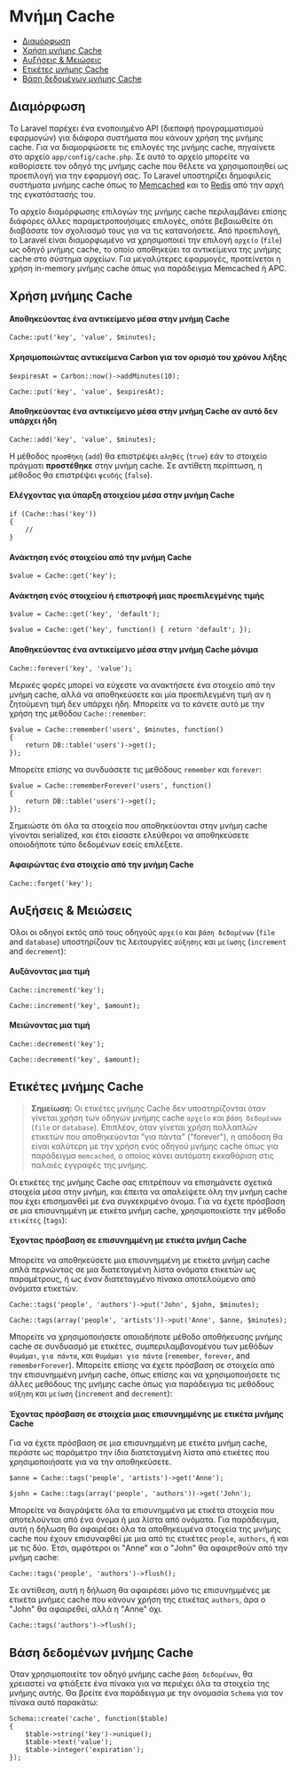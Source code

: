 # Μνήμη Cache

- [Διαμόρφωση](#configuration)
- [Χρήση μνήμης Cache](#cache-usage)
- [Αυξήσεις & Μειώσεις](#increments-and-decrements)
- [Ετικέτες μνήμης Cache](#cache-tags)
- [Βάση δεδομένων μνήμης Cache](#database-cache)

<a name="configuration"></a>
## Διαμόρφωση

Το Laravel παρέχει ένα ενοποιημένο API (διεπαφή προγραμματισμού εφαρμογών) για διάφορα συστήματα που κάνουν χρήση της μνήμης cache. Για να διαμορφώσετε τις επιλογές της μνήμης cache, πηγαίνετε στο αρχείο `app/config/cache.php`. Σε αυτό το αρχείο μπορείτε να καθορίσετε τον οδηγό της μνήμης cache που θέλετε να χρησιμοποιηθεί ως προεπιλογή για την εφαρμογή σας. Το Laravel υποστηρίζει δημοφιλείς συστήματα μνήμης cache όπως το [Memcached](http://memcached.org) και το [Redis](http://redis.io) από την αρχή της εγκατάστασής του.

Το αρχείο διαμόρφωσης επιλογών της μνήμης cache περιλαμβάνει επίσης διάφορες άλλες παραμετροποιήσιμες επιλογές, οπότε βεβαιωθείτε ότι διαβάσατε τον σχολιασμό τους για να τις κατανοήσετε. Από προεπιλογή, το Laravel είναι διαμορφωμένο να χρησιμοποιεί την επιλογή `αρχείο` (`file`) ως οδηγό μνήμης cache, το οποίο αποθηκεύει τα αντικείμενα της μνήμης cache στο σύστημα αρχείων. Για μεγαλύτερες εφαρμογές, προτείνεται η χρήση in-memory μνήμης cache όπως για παράδειγμα Memcached ή APC.

<a name="cache-usage"></a>
## Χρήση μνήμης Cache

#### Αποθηκεύοντας ένα αντικείμενο μέσα στην μνήμη Cache

	Cache::put('key', 'value', $minutes);

#### Χρησιμοποιώντας αντικείμενα Carbon για τον ορισμό του χρόνου λήξης

	$expiresAt = Carbon::now()->addMinutes(10);

	Cache::put('key', 'value', $expiresAt);

#### Αποθηκεύοντας ένα αντικείμενο μέσα στην μνήμη Cache αν αυτό δεν υπάρχει ήδη

	Cache::add('key', 'value', $minutes);

Η μέθοδος `προσθήκη` (`add`) θα επιστρέψει `αληθές` (`true`) εάν το στοιχείο πράγματι **προστέθηκε** στην μνήμη cache. Σε αντίθετη περίπτωση, η μέθοδος θα επιστρέψει `ψευδής` (`false`).

#### Ελέγχοντας για ύπαρξη στοιχείου μέσα στην μνήμη Cache

	if (Cache::has('key'))
	{
		//
	}

#### Ανάκτηση ενός στοιχείου από την μνήμη Cache

	$value = Cache::get('key');

#### Ανάκτηση ενός στοιχείου ή επιστροφή μιας προεπιλεγμένης τιμής

	$value = Cache::get('key', 'default');

	$value = Cache::get('key', function() { return 'default'; });

#### Αποθηκεύοντας ένα αντικείμενο μέσα στην μνήμη Cache μόνιμα

	Cache::forever('key', 'value');

Μερικές φορές μπορεί να εύχεστε να ανακτήσετε ένα στοιχείο από την μνήμη cache, αλλά να αποθηκεύσετε και μία προεπιλεγμένη τιμή αν η ζητούμενη τιμή δεν υπάρχει ήδη. Μπορείτε να το κάνετε αυτό με την χρήση της μεθόδου `Cache::remember`:

	$value = Cache::remember('users', $minutes, function()
	{
		return DB::table('users')->get();
	});

Μπορείτε επίσης να συνδυάσετε τις μεθόδους `remember` και `forever`:

	$value = Cache::rememberForever('users', function()
	{
		return DB::table('users')->get();
	});

Σημειώστε ότι όλα τα στοιχεία που αποθηκεύονται στην μνήμη cache γίνονται serialized, και έτσι είσαστε ελεύθεροι να αποθηκεύσετε οποιοδήποτε τύπο δεδομένων εσείς επιλέξετε.

#### Αφαιρώντας ένα στοιχείο από την μνήμη Cache

	Cache::forget('key');

<a name="increments-and-decrements"></a>
## Αυξήσεις & Μειώσεις

Όλοι οι οδηγοί εκτός από τους οδηγούς `αρχείο` και `βάση δεδομένων` (`file` and `database`) υποστηρίζουν τις λειτουργίες `αύξησης` και `μείωσης` (`increment` and `decrement`):

#### Αυξάνοντας μια τιμή

	Cache::increment('key');

	Cache::increment('key', $amount);

#### Μειώνοντας μια τιμή

	Cache::decrement('key');

	Cache::decrement('key', $amount);

<a name="cache-tags"></a>
## Ετικέτες μνήμης Cache

> **Σημείωση:** Οι ετικέτες μνήμης Cache δεν υποστηρίζονται όταν γίνεται χρήση των οδηγών μνήμης cache `αρχείο` και `βάση δεδομένων` (`file` or `database`). Επιπλέον, όταν γίνεται χρήση πολλαπλών ετικετών που αποθηκεύονται "για πάντα" ("forever"), η απόδοση θα είναι καλύτερη με την χρήση ενός οδηγού μνήμης cache όπως για παράδειγμα `memcached`, ο οποίος κάνει αυτόματη εκκαθάριση στις παλαιές εγγραφές της μνήμης.

Οι ετικέτες της μνήμης Cache σας επιτρέπουν να επισημάνετε σχετικά στοιχεία μέσα στην μνήμη, και έπειτα να απαλείψετε όλη την μνήμη cache που έχει επισημανθεί με ένα συγκεκριμένο όνομα. Για να έχετε πρόσβαση σε μια επισυνημμένη με ετικέτα μνήμη cache, χρησιμοποιείστε την μέθοδο `ετικέτες` (`tags`):

#### Έχοντας πρόσβαση σε επισυνημμένη με ετικέτα μνήμη Cache

Μπορείτε να αποθηκεύσετε μια επισυνημμένη με ετικέτα μνήμη cache απλά περνώντας σε μια διατεταγμένη λίστα ονόματα ετικετών ως παραμέτρους, ή ως έναν διατεταγμένο πίνακα αποτελούμενο από ονόματα ετικετών.

	Cache::tags('people', 'authors')->put('John', $john, $minutes);

	Cache::tags(array('people', 'artists'))->put('Anne', $anne, $minutes);

Μπορείτε να χρησιμοποιήσετε οποιαδήποτε μέθοδο αποθήκευσης μνήμης cache σε συνδυασμό με ετικέτες, συμπεριλαμβανομένου των μεθόδων `θυμάμαι`, `για πάντα`, και `θυμάμαι για πάντα` (`remember`, `forever`, and `rememberForever`). Μπορείτε επίσης να έχετε πρόσβαση σε στοιχεία από την επισυνημμένη μνήμη cache, όπως επίσης και να χρησιμοποιήσετε τις άλλες μεθόδους της μνήμης cache όπως για παράδειγμα τις μεθόδους `αύξηση` και `μείωση` (`increment` and `decrement`):

#### Έχοντας πρόσβαση σε στοιχεία μιας επισυνημμένης με ετικέτα μνήμης Cache

Για να έχετε πρόσβαση σε μια επισυνημμένη με ετικέτα μνήμη cache, περάστε ως παράμετρο την ίδια διατεταγμένη λίστα από ετικέτες που χρησιμοποιήσατε για να την αποθηκεύσετε.

	$anne = Cache::tags('people', 'artists')->get('Anne');

	$john = Cache::tags(array('people', 'authors'))->get('John');

Μπορείτε να διαγράψετε όλα τα επισυνημμένα με ετικέτα στοιχεία που αποτελούνται από ένα όνομα ή μια λίστα από ονόματα. Για παράδειγμα, αυτή η δήλωση θα αφαιρέσει όλα τα αποθηκευμένα στοιχεία της μνήμης cache που έχουν επισυναφθεί με μια από τις ετικέτες `people`, `authors`, ή και με τις δύο. Έτσι, αμφότεροι οι "Anne" και ο "John" θα αφαιρεθούν από την μνήμη cache:

	Cache::tags('people', 'authors')->flush();

Σε αντίθεση, αυτή η δήλωση θα αφαιρέσει μόνο τις επισυνημμένες με ετικέτα μνήμες cache που κάνουν χρήση της ετικέτας `authors`, άρα ο "John" θα αφαιρεθεί, αλλά η "Anne" όχι.

	Cache::tags('authors')->flush();

<a name="database-cache"></a>
## Βάση δεδομένων μνήμης Cache

Όταν χρησιμοποιείτε τον οδηγό μνήμης cache `βάση δεδομένων`, θα χρειαστεί να φτιάξετε ένα πίνακα για να περιέχει όλα τα στοιχεία της μνήμης αυτής. Θα βρείτε ένα παράδειγμα με την ονομασία `Schema` για τον πίνακα αυτό παρακάτω:

	Schema::create('cache', function($table)
	{
		$table->string('key')->unique();
		$table->text('value');
		$table->integer('expiration');
	});
